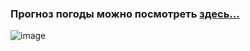 ### Прогноз погоды можно посмотреть [здесь...](https://illustrious-meerkat-760570.netlify.app/)

![image](https://github.com/Kalliacto/WeatherForecast/assets/98468178/d1ae9492-0d8d-4b31-a979-04e271193115)
